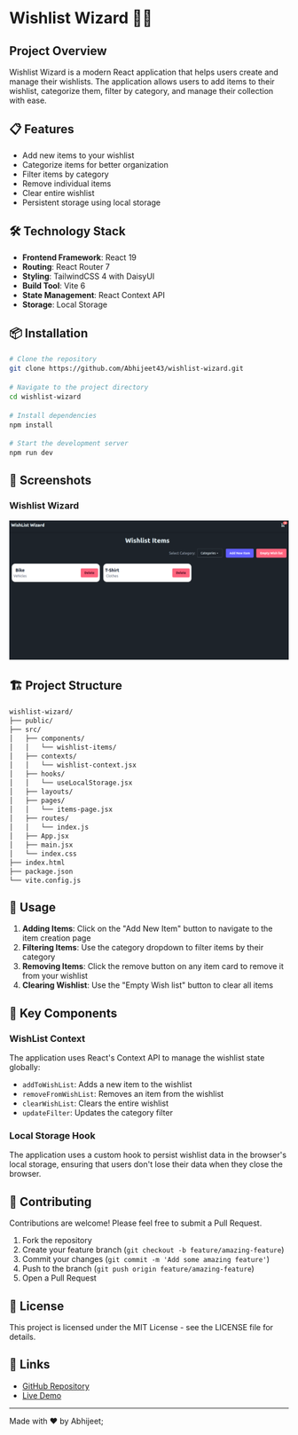 # Wishlist Wizard 🧙‍♂️

## Project Overview

Wishlist Wizard is a modern React application that helps users create and manage their wishlists. The application allows users to add items to their wishlist, categorize them, filter by category, and manage their collection with ease.

## 📋 Features

- Add new items to your wishlist
- Categorize items for better organization
- Filter items by category
- Remove individual items
- Clear entire wishlist
- Persistent storage using local storage

## 🛠️ Technology Stack

- **Frontend Framework**: React 19
- **Routing**: React Router 7
- **Styling**: TailwindCSS 4 with DaisyUI
- **Build Tool**: Vite 6
- **State Management**: React Context API
- **Storage**: Local Storage

## 📦 Installation

```bash
# Clone the repository
git clone https://github.com/Abhijeet43/wishlist-wizard.git

# Navigate to the project directory
cd wishlist-wizard

# Install dependencies
npm install

# Start the development server
npm run dev
```

## 📸 Screenshots

### Wishlist Wizard

![Wishlist Wizard](src/assets/wishlist-wizard.png)

## 🏗️ Project Structure

```
wishlist-wizard/
├── public/
├── src/
│   ├── components/
│   │   └── wishlist-items/
│   ├── contexts/
│   │   └── wishlist-context.jsx
│   ├── hooks/
│   │   └── useLocalStorage.jsx
│   ├── layouts/
│   ├── pages/
│   │   └── items-page.jsx
│   ├── routes/
│   │   └── index.js
│   ├── App.jsx
│   ├── main.jsx
│   └── index.css
├── index.html
├── package.json
└── vite.config.js
```

## 🚀 Usage

1. **Adding Items**: Click on the "Add New Item" button to navigate to the item creation page
2. **Filtering Items**: Use the category dropdown to filter items by their category
3. **Removing Items**: Click the remove button on any item card to remove it from your wishlist
4. **Clearing Wishlist**: Use the "Empty Wish list" button to clear all items

## 🧩 Key Components

### WishList Context

The application uses React's Context API to manage the wishlist state globally:

- `addToWishList`: Adds a new item to the wishlist
- `removeFromWishList`: Removes an item from the wishlist
- `clearWishList`: Clears the entire wishlist
- `updateFilter`: Updates the category filter

### Local Storage Hook

The application uses a custom hook to persist wishlist data in the browser's local storage, ensuring that users don't lose their data when they close the browser.

## 🤝 Contributing

Contributions are welcome! Please feel free to submit a Pull Request.

1. Fork the repository
2. Create your feature branch (`git checkout -b feature/amazing-feature`)
3. Commit your changes (`git commit -m 'Add some amazing feature'`)
4. Push to the branch (`git push origin feature/amazing-feature`)
5. Open a Pull Request

## 📝 License

This project is licensed under the MIT License - see the LICENSE file for details.

## 🔗 Links

- [GitHub Repository](https://github.com/Abhijeet43/wishlist-wizard)
- [Live Demo](https://wishlist-wizard.netlify.app/)

---

Made with ❤️ by Abhijeet;
